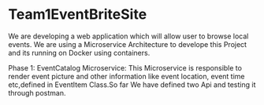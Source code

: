 # Team1EventBriteSite
We are developing a web application which will allow user to browse local events.
We are using a Microservice Architecture to develope this 
Project and its running on Docker using containers.

Phase 1:
EventCatalog Microservice:
This Microservice is responsible to render event picture and other information like event location, event time etc,defined in EventItem Class.So far We have defined two Api and testing it through postman.



